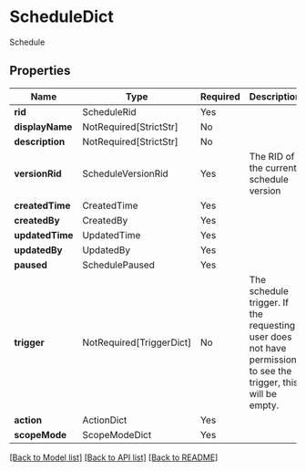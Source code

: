 # ScheduleDict

Schedule

## Properties
| Name | Type | Required | Description |
| ------------ | ------------- | ------------- | ------------- |
**rid** | ScheduleRid | Yes |  |
**displayName** | NotRequired[StrictStr] | No |  |
**description** | NotRequired[StrictStr] | No |  |
**versionRid** | ScheduleVersionRid | Yes | The RID of the current schedule version |
**createdTime** | CreatedTime | Yes |  |
**createdBy** | CreatedBy | Yes |  |
**updatedTime** | UpdatedTime | Yes |  |
**updatedBy** | UpdatedBy | Yes |  |
**paused** | SchedulePaused | Yes |  |
**trigger** | NotRequired[TriggerDict] | No | The schedule trigger. If the requesting user does not have permission to see the trigger, this will be empty.  |
**action** | ActionDict | Yes |  |
**scopeMode** | ScopeModeDict | Yes |  |


[[Back to Model list]](../../../README.md#models-v2-link) [[Back to API list]](../../README.md#documentation-for-api-endpoints) [[Back to README]](../../README.md)
